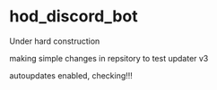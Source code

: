 # hod_discord_bot
Under hard construction

making simple changes in repsitory to test updater
v3

autoupdates enabled, checking!!!
